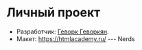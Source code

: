 # Личный проект

* Разработчик: [Геворк Геворкян](https://htmlacademy.ru/profile/id497023).
* Макет: https://htmlacademy.ru/ --- Nerds